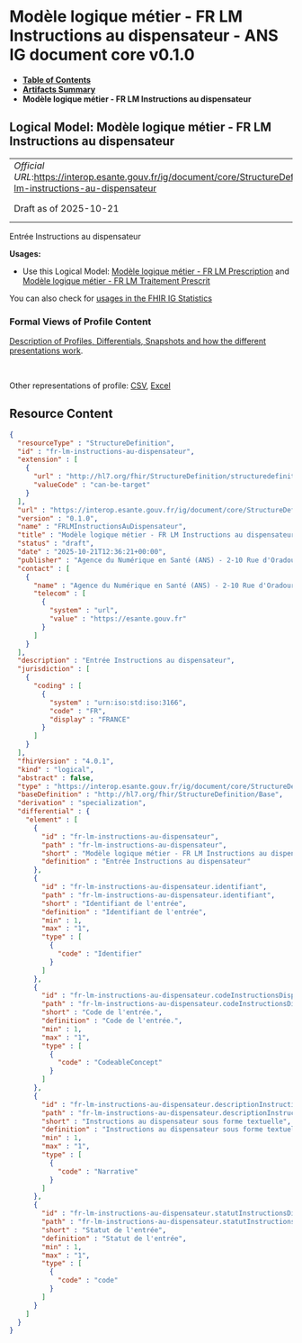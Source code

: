 # Modèle logique métier - FR LM Instructions au dispensateur - ANS IG document core v0.1.0

* [**Table of Contents**](toc.md)
* [**Artifacts Summary**](artifacts.md)
* **Modèle logique métier - FR LM Instructions au dispensateur**

## Logical Model: Modèle logique métier - FR LM Instructions au dispensateur 

| | |
| :--- | :--- |
| *Official URL*:https://interop.esante.gouv.fr/ig/document/core/StructureDefinition/fr-lm-instructions-au-dispensateur | *Version*:0.1.0 |
| Draft as of 2025-10-21 | *Computable Name*:FRLMInstructionsAuDispensateur |

 
Entrée Instructions au dispensateur 

**Usages:**

* Use this Logical Model: [Modèle logique métier - FR LM Prescription](StructureDefinition-fr-lm-prescription-entree.md) and [Modèle logique métier - FR LM Traitement Prescrit](StructureDefinition-fr-lm-traitement-prescrit.md)

You can also check for [usages in the FHIR IG Statistics](https://packages2.fhir.org/xig/ans.document.fr.core|current/StructureDefinition/fr-lm-instructions-au-dispensateur)

### Formal Views of Profile Content

 [Description of Profiles, Differentials, Snapshots and how the different presentations work](http://build.fhir.org/ig/FHIR/ig-guidance/readingIgs.html#structure-definitions). 

 

Other representations of profile: [CSV](StructureDefinition-fr-lm-instructions-au-dispensateur.csv), [Excel](StructureDefinition-fr-lm-instructions-au-dispensateur.xlsx) 



## Resource Content

```json
{
  "resourceType" : "StructureDefinition",
  "id" : "fr-lm-instructions-au-dispensateur",
  "extension" : [
    {
      "url" : "http://hl7.org/fhir/StructureDefinition/structuredefinition-type-characteristics",
      "valueCode" : "can-be-target"
    }
  ],
  "url" : "https://interop.esante.gouv.fr/ig/document/core/StructureDefinition/fr-lm-instructions-au-dispensateur",
  "version" : "0.1.0",
  "name" : "FRLMInstructionsAuDispensateur",
  "title" : "Modèle logique métier - FR LM Instructions au dispensateur",
  "status" : "draft",
  "date" : "2025-10-21T12:36:21+00:00",
  "publisher" : "Agence du Numérique en Santé (ANS) - 2-10 Rue d'Oradour-sur-Glane, 75015 Paris",
  "contact" : [
    {
      "name" : "Agence du Numérique en Santé (ANS) - 2-10 Rue d'Oradour-sur-Glane, 75015 Paris",
      "telecom" : [
        {
          "system" : "url",
          "value" : "https://esante.gouv.fr"
        }
      ]
    }
  ],
  "description" : "Entrée Instructions au dispensateur",
  "jurisdiction" : [
    {
      "coding" : [
        {
          "system" : "urn:iso:std:iso:3166",
          "code" : "FR",
          "display" : "FRANCE"
        }
      ]
    }
  ],
  "fhirVersion" : "4.0.1",
  "kind" : "logical",
  "abstract" : false,
  "type" : "https://interop.esante.gouv.fr/ig/document/core/StructureDefinition/fr-lm-instructions-au-dispensateur",
  "baseDefinition" : "http://hl7.org/fhir/StructureDefinition/Base",
  "derivation" : "specialization",
  "differential" : {
    "element" : [
      {
        "id" : "fr-lm-instructions-au-dispensateur",
        "path" : "fr-lm-instructions-au-dispensateur",
        "short" : "Modèle logique métier - FR LM Instructions au dispensateur",
        "definition" : "Entrée Instructions au dispensateur"
      },
      {
        "id" : "fr-lm-instructions-au-dispensateur.identifiant",
        "path" : "fr-lm-instructions-au-dispensateur.identifiant",
        "short" : "Identifiant de l'entrée",
        "definition" : "Identifiant de l'entrée",
        "min" : 1,
        "max" : "1",
        "type" : [
          {
            "code" : "Identifier"
          }
        ]
      },
      {
        "id" : "fr-lm-instructions-au-dispensateur.codeInstructionsDispensateurt",
        "path" : "fr-lm-instructions-au-dispensateur.codeInstructionsDispensateurt",
        "short" : "Code de l'entrée.",
        "definition" : "Code de l'entrée.",
        "min" : 1,
        "max" : "1",
        "type" : [
          {
            "code" : "CodeableConcept"
          }
        ]
      },
      {
        "id" : "fr-lm-instructions-au-dispensateur.descriptionInstructionsDispensateur",
        "path" : "fr-lm-instructions-au-dispensateur.descriptionInstructionsDispensateur",
        "short" : "Instructions au dispensateur sous forme textuelle",
        "definition" : "Instructions au dispensateur sous forme textuelle",
        "min" : 1,
        "max" : "1",
        "type" : [
          {
            "code" : "Narrative"
          }
        ]
      },
      {
        "id" : "fr-lm-instructions-au-dispensateur.statutInstructionsDispensateur",
        "path" : "fr-lm-instructions-au-dispensateur.statutInstructionsDispensateur",
        "short" : "Statut de l'entrée",
        "definition" : "Statut de l'entrée",
        "min" : 1,
        "max" : "1",
        "type" : [
          {
            "code" : "code"
          }
        ]
      }
    ]
  }
}

```
